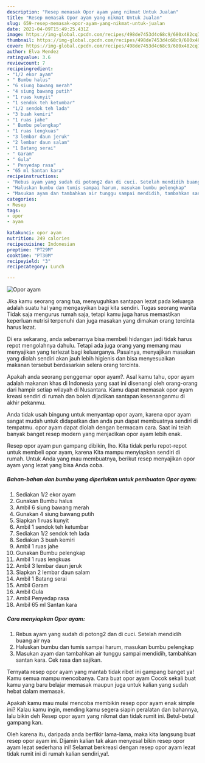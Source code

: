 ```yaml
---
description: "Resep memasak Opor ayam yang nikmat Untuk Jualan"
title: "Resep memasak Opor ayam yang nikmat Untuk Jualan"
slug: 659-resep-memasak-opor-ayam-yang-nikmat-untuk-jualan
date: 2021-04-09T15:49:25.431Z
image: https://img-global.cpcdn.com/recipes/498de7453d4c68c9/680x482cq70/opor-ayam-foto-resep-utama.jpg
thumbnail: https://img-global.cpcdn.com/recipes/498de7453d4c68c9/680x482cq70/opor-ayam-foto-resep-utama.jpg
cover: https://img-global.cpcdn.com/recipes/498de7453d4c68c9/680x482cq70/opor-ayam-foto-resep-utama.jpg
author: Elva Mendez
ratingvalue: 3.6
reviewcount: 7
recipeingredient:
- "1/2 ekor ayam"
- " Bumbu halus"
- "6 siung bawang merah"
- "4 siung bawang putih"
- "1 ruas kunyit"
- "1 sendok teh ketumbar"
- "1/2 sendok teh lada"
- "3 buah kemiri"
- "1 ruas jahe"
- " Bumbu pelengkap"
- "1 ruas lengkuas"
- "3 lembar daun jeruk"
- "2 lembar daun salam"
- "1 Batang serai"
- " Garam"
- " Gula"
- " Penyedap rasa"
- "65 ml Santan kara"
recipeinstructions:
- "Rebus ayam yang sudah di potong2 dan di cuci. Setelah mendidih buang air nya"
- "Haluskan bumbu dan tumis sampai harum, masukan bumbu pelengkap"
- "Masukan ayam dan tambahkan air tunggu sampai mendidih, tambahkan santan kara. Cek rasa dan sajikan."
categories:
- Resep
tags:
- opor
- ayam

katakunci: opor ayam 
nutrition: 249 calories
recipecuisine: Indonesian
preptime: "PT29M"
cooktime: "PT30M"
recipeyield: "3"
recipecategory: Lunch

---
```



![Opor ayam](https://img-global.cpcdn.com/recipes/498de7453d4c68c9/680x482cq70/opor-ayam-foto-resep-utama.jpg)

Jika kamu seorang orang tua, menyuguhkan santapan lezat pada keluarga adalah suatu hal yang mengasyikan bagi kita sendiri. Tugas seorang  wanita Tidak saja mengurus rumah saja, tetapi kamu juga harus memastikan keperluan nutrisi terpenuhi dan juga masakan yang dimakan orang tercinta harus lezat.

Di era  sekarang, anda sebenarnya bisa membeli hidangan jadi tidak harus repot mengolahnya dahulu. Tetapi ada juga orang yang memang mau menyajikan yang terlezat bagi keluarganya. Pasalnya, menyajikan masakan yang diolah sendiri akan jauh lebih higienis dan bisa menyesuaikan makanan tersebut berdasarkan selera orang tercinta. 



Apakah anda seorang penggemar opor ayam?. Asal kamu tahu, opor ayam adalah makanan khas di Indonesia yang saat ini disenangi oleh orang-orang dari hampir setiap wilayah di Nusantara. Kamu dapat memasak opor ayam kreasi sendiri di rumah dan boleh dijadikan santapan kesenanganmu di akhir pekanmu.

Anda tidak usah bingung untuk menyantap opor ayam, karena opor ayam sangat mudah untuk didapatkan dan anda pun dapat membuatnya sendiri di tempatmu. opor ayam dapat diolah dengan bermacam cara. Saat ini telah banyak banget resep modern yang menjadikan opor ayam lebih enak.

Resep opor ayam pun gampang dibikin, lho. Kita tidak perlu repot-repot untuk membeli opor ayam, karena Kita mampu menyiapkan sendiri di rumah. Untuk Anda yang mau membuatnya, berikut resep menyajikan opor ayam yang lezat yang bisa Anda coba.

<!--inarticleads1-->

##### Bahan-bahan dan bumbu yang diperlukan untuk pembuatan Opor ayam:

1. Sediakan 1/2 ekor ayam
1. Gunakan  Bumbu halus
1. Ambil 6 siung bawang merah
1. Gunakan 4 siung bawang putih
1. Siapkan 1 ruas kunyit
1. Ambil 1 sendok teh ketumbar
1. Sediakan 1/2 sendok teh lada
1. Sediakan 3 buah kemiri
1. Ambil 1 ruas jahe
1. Gunakan  Bumbu pelengkap
1. Ambil 1 ruas lengkuas
1. Ambil 3 lembar daun jeruk
1. Siapkan 2 lembar daun salam
1. Ambil 1 Batang serai
1. Ambil  Garam
1. Ambil  Gula
1. Ambil  Penyedap rasa
1. Ambil 65 ml Santan kara




<!--inarticleads2-->

##### Cara menyiapkan Opor ayam:

1. Rebus ayam yang sudah di potong2 dan di cuci. Setelah mendidih buang air nya
1. Haluskan bumbu dan tumis sampai harum, masukan bumbu pelengkap
1. Masukan ayam dan tambahkan air tunggu sampai mendidih, tambahkan santan kara. Cek rasa dan sajikan.




Ternyata resep opor ayam yang mantab tidak ribet ini gampang banget ya! Kamu semua mampu mencobanya. Cara buat opor ayam Cocok sekali buat kamu yang baru belajar memasak maupun juga untuk kalian yang sudah hebat dalam memasak.

Apakah kamu mau mulai mencoba membikin resep opor ayam enak simple ini? Kalau kamu ingin, mending kamu segera siapin peralatan dan bahannya, lalu bikin deh Resep opor ayam yang nikmat dan tidak rumit ini. Betul-betul gampang kan. 

Oleh karena itu, daripada anda berfikir lama-lama, maka kita langsung buat resep opor ayam ini. Dijamin kalian tak akan menyesal bikin resep opor ayam lezat sederhana ini! Selamat berkreasi dengan resep opor ayam lezat tidak rumit ini di rumah kalian sendiri,ya!.

